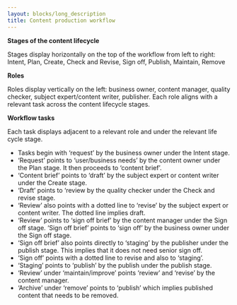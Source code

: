 ```yaml
---
layout: blocks/long_description
title: Content production workflow
---
```


**Stages of the content lifecycle**

Stages display horizontally on the top of the workflow from left to right: Intent, Plan, Create, Check and Revise, Sign off, Publish, Maintain, Remove

**Roles**

Roles display vertically on the left: business owner, content manager, quality checker, subject expert/content writer, publisher. Each role aligns with a relevant task across the content lifecycle stages. 
 
**Workflow tasks**

Each task displays adjacent to a relevant role and under the relevant life cycle stage. 

- Tasks begin with ‘request’ by the business owner under the Intent stage.
- ‘Request’ points to ‘user/business needs’ by the content owner under the Plan stage. It then proceeds to  ‘content brief’.
- ‘Content brief’ points to ‘draft’ by the subject expert or content writer under the Create stage.
- ‘Draft’ points to ‘review by the quality checker under the Check and revise stage.
- ‘Review’ also points with a dotted line to ‘revise’ by the subject expert or content writer. The dotted line implies draft.
- ‘Review’ points to ‘sign off brief’ by the content manager under the Sign off stage.
‘Sign off brief’ points to ‘sign off’ by the business owner under the Sign off stage. 
- ‘Sign off brief’ also points directly to ‘staging’ by the publisher under the publish stage. This implies that it does not need senior sign off.
- ‘Sign off’ points with a dotted line to revise and also to ‘staging’.
- ‘Staging’ points to ‘publish’ by the publish under the publish stage.
- ‘Review’ under ‘maintain/improve’ points ‘review’ and ‘revise’ by the content manager.
- ‘Archive’ under ‘remove’ points to ‘publish’ which implies published content that needs to be removed.
